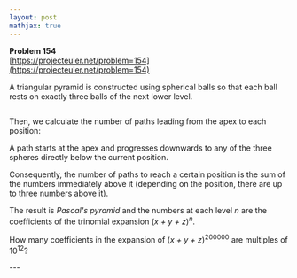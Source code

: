 ```yaml
---
layout: post
mathjax: true
---
```

**Problem 154**  
[https://projecteuler.net/problem=154](https://projecteuler.net/problem=154)

<p>A triangular pyramid is constructed using spherical balls so that each ball rests on exactly three balls of the next lower level.</p>
<div class="center"><img src="project/images/p154_pyramid.png" class="dark_img" alt="" /></div>
<p>Then, we calculate the number of paths leading from the apex to each position:</p>
<p>A path starts at the apex and progresses downwards to any of the three spheres directly below the current position.</p>
<p>Consequently, the number of paths to reach a certain position is the sum of the numbers immediately above it (depending on the position, there are up to three numbers above it).</p>
<p>The result is <i>Pascal's pyramid</i> and the numbers at each level <var>n</var> are the coefficients of the trinomial expansion 
(<var>x + y + z</var>)<sup><var>n</var></sup>.</p>
<p>How many coefficients in the expansion of (<var>x + y + z</var>)<sup>200000</sup> are multiples of 10<sup>12</sup>?</p>
---
